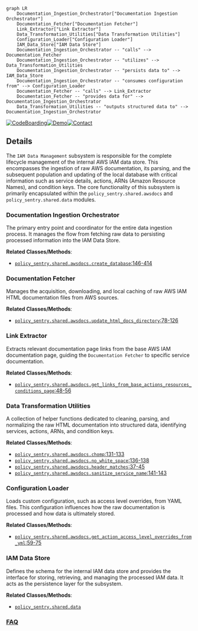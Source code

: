 ```mermaid
graph LR
    Documentation_Ingestion_Orchestrator["Documentation Ingestion Orchestrator"]
    Documentation_Fetcher["Documentation Fetcher"]
    Link_Extractor["Link Extractor"]
    Data_Transformation_Utilities["Data Transformation Utilities"]
    Configuration_Loader["Configuration Loader"]
    IAM_Data_Store["IAM Data Store"]
    Documentation_Ingestion_Orchestrator -- "calls" --> Documentation_Fetcher
    Documentation_Ingestion_Orchestrator -- "utilizes" --> Data_Transformation_Utilities
    Documentation_Ingestion_Orchestrator -- "persists data to" --> IAM_Data_Store
    Documentation_Ingestion_Orchestrator -- "consumes configuration from" --> Configuration_Loader
    Documentation_Fetcher -- "calls" --> Link_Extractor
    Documentation_Fetcher -- "provides data for" --> Documentation_Ingestion_Orchestrator
    Data_Transformation_Utilities -- "outputs structured data to" --> Documentation_Ingestion_Orchestrator
```

[![CodeBoarding](https://img.shields.io/badge/Generated%20by-CodeBoarding-9cf?style=flat-square)](https://github.com/CodeBoarding/GeneratedOnBoardings)[![Demo](https://img.shields.io/badge/Try%20our-Demo-blue?style=flat-square)](https://www.codeboarding.org/demo)[![Contact](https://img.shields.io/badge/Contact%20us%20-%20contact@codeboarding.org-lightgrey?style=flat-square)](mailto:contact@codeboarding.org)

## Details

The `IAM Data Management` subsystem is responsible for the complete lifecycle management of the internal AWS IAM data store. This encompasses the ingestion of raw AWS documentation, its parsing, and the subsequent population and updating of the local database with critical information such as service details, actions, ARNs (Amazon Resource Names), and condition keys. The core functionality of this subsystem is primarily encapsulated within the `policy_sentry.shared.awsdocs` and `policy_sentry.shared.data` modules.

### Documentation Ingestion Orchestrator
The primary entry point and coordinator for the entire data ingestion process. It manages the flow from fetching raw data to persisting processed information into the IAM Data Store.


**Related Classes/Methods**:

- <a href="https://github.com/salesforce/policy_sentry/blob/master/policy_sentry/shared/awsdocs.py#L146-L414" target="_blank" rel="noopener noreferrer">`policy_sentry.shared.awsdocs.create_database`:146-414</a>


### Documentation Fetcher
Manages the acquisition, downloading, and local caching of raw AWS IAM HTML documentation files from AWS sources.


**Related Classes/Methods**:

- <a href="https://github.com/salesforce/policy_sentry/blob/master/policy_sentry/shared/awsdocs.py#L78-L126" target="_blank" rel="noopener noreferrer">`policy_sentry.shared.awsdocs.update_html_docs_directory`:78-126</a>


### Link Extractor
Extracts relevant documentation page links from the base AWS IAM documentation page, guiding the `Documentation Fetcher` to specific service documentation.


**Related Classes/Methods**:

- <a href="https://github.com/salesforce/policy_sentry/blob/master/policy_sentry/shared/awsdocs.py#L48-L56" target="_blank" rel="noopener noreferrer">`policy_sentry.shared.awsdocs.get_links_from_base_actions_resources_conditions_page`:48-56</a>


### Data Transformation Utilities
A collection of helper functions dedicated to cleaning, parsing, and normalizing the raw HTML documentation into structured data, identifying services, actions, ARNs, and condition keys.


**Related Classes/Methods**:

- <a href="https://github.com/salesforce/policy_sentry/blob/master/policy_sentry/shared/awsdocs.py#L131-L133" target="_blank" rel="noopener noreferrer">`policy_sentry.shared.awsdocs.chomp`:131-133</a>
- <a href="https://github.com/salesforce/policy_sentry/blob/master/policy_sentry/shared/awsdocs.py#L136-L138" target="_blank" rel="noopener noreferrer">`policy_sentry.shared.awsdocs.no_white_space`:136-138</a>
- <a href="https://github.com/salesforce/policy_sentry/blob/master/policy_sentry/shared/awsdocs.py#L37-L45" target="_blank" rel="noopener noreferrer">`policy_sentry.shared.awsdocs.header_matches`:37-45</a>
- <a href="https://github.com/salesforce/policy_sentry/blob/master/policy_sentry/shared/awsdocs.py#L141-L143" target="_blank" rel="noopener noreferrer">`policy_sentry.shared.awsdocs.sanitize_service_name`:141-143</a>


### Configuration Loader
Loads custom configuration, such as access level overrides, from YAML files. This configuration influences how the raw documentation is processed and how data is ultimately stored.


**Related Classes/Methods**:

- <a href="https://github.com/salesforce/policy_sentry/blob/master/policy_sentry/shared/awsdocs.py#L59-L75" target="_blank" rel="noopener noreferrer">`policy_sentry.shared.awsdocs.get_action_access_level_overrides_from_yml`:59-75</a>


### IAM Data Store
Defines the schema for the internal IAM data store and provides the interface for storing, retrieving, and managing the processed IAM data. It acts as the persistence layer for the subsystem.


**Related Classes/Methods**:

- <a href="https://github.com/salesforce/policy_sentry/blob/master/policy_sentry/shared/data" target="_blank" rel="noopener noreferrer">`policy_sentry.shared.data`</a>




### [FAQ](https://github.com/CodeBoarding/GeneratedOnBoardings/tree/main?tab=readme-ov-file#faq)